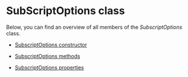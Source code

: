 # SubScriptOptions class

Below, you can find an overview of all members of the *SubscriptOptions* class.

- [SubscriptOptions constructor](SubscriptOptions_constructor.md)

- [SubscriptOptions methods](SubscriptOptions_methods.md)

- [SubscriptOptions properties](SubscriptOptions_properties.md)
